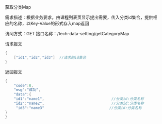 获取分类Map

需求描述：根据业务要求，由课程列表页显示提出需要，传入分类id集合，提供相应的名称，以Key-Value的形式存入map返回

访问方式：GET
接口名称：/tech-data-setting/getCategoryMap

请求报文

```java
{
    ["id1","id2","id3"]  //请求的id集合
}
```

返回报文

```java
{
	"code":0,
	"msg":"成功",
	"data":{
    "id1":"name1",                               //分类id:分类名称
	"id2":"name2",                               //分类id:分类名称
     "id3":"name3"                              //分类id:分类名称
}
}
```

